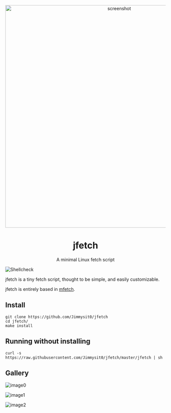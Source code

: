 <p align="center"><img alt="screenshot" src="https://media.discordapp.net/attachments/743573851685912629/784142204746465310/jfetch1.png?width=1920&height=1080" width="700px"></p>
<h1 align="center">jfetch</h1>
<p align="center">A minimal Linux fetch script</p>

![Shellcheck](https://github.com/depsterr/mfetch/workflows/Shellcheck/badge.svg)

jfetch is a tiny fetch script, thought to be simple, and easily customizable.

jfetch is entirely based in [mfetch](https://github.com/depsterr/mfetch).

## Install
```
git clone https://github.com/Jimmysit0/jfetch
cd jfetch/
make install
```

## Running without installing 
```
curl -s https://raw.githubusercontent.com/Jimmysit0/jfetch/master/jfetch | sh
```

## Gallery

![image0](https://cdn.discordapp.com/attachments/772291172223156274/784160524824477706/unknown.png?width=1920&height=1080)

![image1](https://media.discordapp.net/attachments/743573851685912629/784256983163338752/unknown.png?width=1920&height=1080)

![image2](https://cdn.discordapp.com/attachments/743573851685912629/784257420368674816/unknown.png?width=481&height=240)
